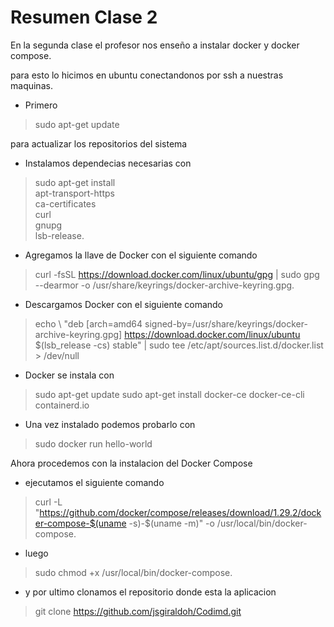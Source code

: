 # **Resumen Clase 2**

En la segunda clase el profesor nos enseño a instalar docker y docker compose.

para esto lo hicimos en ubuntu conectandonos por ssh a nuestras maquinas.

- Primero 
>sudo apt-get update 

para actualizar los repositorios del sistema
- Instalamos dependecias necesarias con  
>sudo apt-get install \
    apt-transport-https \
    ca-certificates \
    curl \
    gnupg \
    lsb-release.
- Agregamos la llave de Docker con el siguiente comando 
>curl -fsSL https://download.docker.com/linux/ubuntu/gpg | sudo gpg --dearmor -o /usr/share/keyrings/docker-archive-keyring.gpg.
- Descargamos Docker con el siguiente comando 
>echo \ "deb [arch=amd64 signed-by=/usr/share/keyrings/docker-archive-keyring.gpg] https://download.docker.com/linux/ubuntu \$(lsb_release -cs) stable" | sudo tee /etc/apt/sources.list.d/docker.list > /dev/null
- Docker se instala con
>sudo apt-get update 
>sudo apt-get install docker-ce docker-ce-cli containerd.io
- Una vez instalado podemos probarlo con 
>sudo docker run hello-world

Ahora procedemos con la instalacion del Docker Compose

- ejecutamos el siguiente comando 
>curl -L "https://github.com/docker/compose/releases/download/1.29.2/docker-compose-$(uname -s)-$(uname -m)" -o /usr/local/bin/docker-compose.
- luego 
>sudo chmod +x /usr/local/bin/docker-compose.
- y por ultimo clonamos el repositorio donde esta la aplicacion 
>git clone https://github.com/jsgiraldoh/Codimd.git
